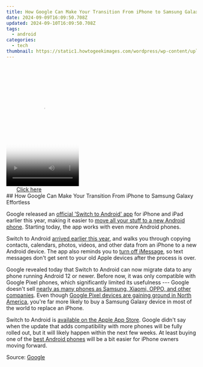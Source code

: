 ```yaml
---
title: How Google Can Make Your Transition From iPhone to Samsung Galaxy Effortless
date: 2024-09-09T16:09:50.708Z
updated: 2024-09-10T16:09:50.708Z
tags:
  - android
categories:
  - tech
thumbnail: https://static1.howtogeekimages.com/wordpress/wp-content/uploads/2022/05/iPhone-and-Android-phone.jpg
---
```


<!-- affiliate ads begin -->
<span id="1702748">
					<video width="192" height="320" style="cursor:pointer"
           poster="//a.impactradius-go.com/display-clicktoplayimage/1702748.png"
           onclick="if(!this.playClicked){this.play();this.setAttribute('controls',true);this.playClicked=true;}">
	   <source src="//a.impactradius-go.com/display-ad/18544-1702748">
	   <img src="//a.impactradius-go.com/display-clicktoplayimage/1702748.png" style="border: none; height: 100%; width: 100%; object-fit: contain">
	</video>
	<div style="width:120px;text-align:center"><a href="javascript:window.open(decodeURIComponent('https%3A%2F%2Ftwopages.pxf.io%2Fc%2F5597632%2F1702748%2F18544'), '_blank');void(0);">Click here</a></div>
</span>
<img height="0" width="0" src="https://imp.pxf.io/i/5597632/1702748/18544" style="position:absolute;visibility:hidden;" border="0" />
<!-- affiliate ads end -->
## How Google Can Make Your Transition From iPhone to Samsung Galaxy Effortless

Google released an [official 'Switch to Android' app](https://apps.apple.com/us/app/switch-to-android/id1581816143) for iPhone and iPad earlier this year, making it easier to [move all your stuff to a new Android phone](https://sound-issues.techidaily.com/troubleshooting-success-speakers-playing-instead-of-headphones-even-with-cable-attached/). Starting today, the app works with even more Android phones.

 Switch to Android [arrived earlier this year](https://www.theverge.com/2022/4/20/23034459/switch-to-android-google-iphone-app), and walks you through copying contacts, calendars, photos, videos, and other data from an iPhone to a new Android device. The app also reminds you to [turn off iMessage](https://twitter-videos.techidaily.com/updated-captured-kinetics-mastering-the-art-of-twitvid-download/), so text messages don't get sent to your old Apple devices after the process is over.

 Google revealed today that Switch to Android can now migrate data to any phone running Android 12 or newer. Before now, it was only compatible with Google Pixel phones, which significantly limited its usefulness --- Google doesn't sell [nearly as many phones as Samsung, Xiaomi, OPPO, and other companies](https://www.counterpointresearch.com/global-smartphone-share/). Even though [Google Pixel devices are gaining ground in North America](https://www.androidauthority.com/google-pixel-market-share-3167012/), you're far more likely to buy a Samsung Galaxy device in most of the world to replace an iPhone.

 Switch to Android is [available on the Apple App Store](https://apps.apple.com/us/app/switch-to-android/id1581816143). Google didn't say when the update that adds compatibility with more phones will be fully rolled out, but it will likely happen within the next few weeks. At least buying one of the [best Android phones](https://twitter-videos.techidaily.com/hot-takes-highlight-twitters-trending-topics-for-2024/) will be a bit easier for iPhone owners moving forward.

 Source: [Google](https://blog.google/products/android/switch-to-android/)

<ins class="adsbygoogle"
     style="display:block"
     data-ad-format="autorelaxed"
     data-ad-client="ca-pub-7571918770474297"
     data-ad-slot="1223367746"></ins>



<ins class="adsbygoogle"
     style="display:block"
     data-ad-client="ca-pub-7571918770474297"
     data-ad-slot="8358498916"
     data-ad-format="auto"
     data-full-width-responsive="true"></ins>


